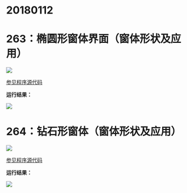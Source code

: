 # 20180112

# 263：椭圆形窗体界面（窗体形状及应用）

<img src="http://image.renkaigis.com/keepcoding/2018011201.png">

<a href="https://github.com/renkaigis/KeepCoding/tree/master/2018/01/12" target="_blank">参见程序源代码</a>

**运行结果：**

<img src="http://image.renkaigis.com/keepcoding/2018011202.png">

# 264：钻石形窗体（窗体形状及应用）

<img src="http://image.renkaigis.com/keepcoding/2018011203.png">

<a href="https://github.com/renkaigis/KeepCoding/tree/master/2018/01/12" target="_blank">参见程序源代码</a>

**运行结果：**

<img src="http://image.renkaigis.com/keepcoding/2018011204.png">


